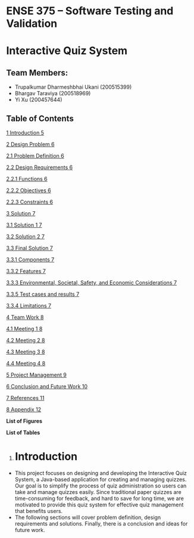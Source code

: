 # ENSE 375 – Software Testing and Validation

# Interactive Quiz System

## Team Members:
- Trupalkumar Dharmeshbhai Ukani (200515399)
- Bhargav Taraviya (200518969)
- Yi Xu (200457644)

## Table of Contents

[1 Introduction 5](#_Toc43885122)

[2 Design Problem 6](#_Toc43885123)

[2.1 Problem Definition 6](#_Toc43885124)

[2.2 Design Requirements 6](#_Toc43885125)

[2.2.1 Functions 6](#_Toc43885126)

[2.2.2 Objectives 6](#_Toc43885127)

[2.2.3 Constraints 6](#_Toc43885128)

[3 Solution 7](#_Toc43885129)

[3.1 Solution 1 7](#_Toc43885130)

[3.2 Solution 2 7](#_Toc43885131)

[3.3 Final Solution 7](#_Toc43885132)

[3.3.1 Components 7](#_Toc43885133)

[3.3.2 Features 7](#_Toc43885134)

[3.3.3 Environmental, Societal, Safety, and Economic Considerations 7](#_Toc43885135)

[3.3.5 Test cases and results 7](#_Toc43885136)

[3.3.4 Limitations 7](#_Toc43885136)

[4 Team Work 8](#_Toc43885137)

[4.1 Meeting 1 8](#_Toc43885138)

[4.2 Meeting 2 8](#_Toc43885139)

[4.3 Meeting 3 8](#_Toc43885140)

[4.4 Meeting 4 8](#_Toc43885141)

[5 Project Management 9](#_Toc43885142)

[6 Conclusion and Future Work 10](#_Toc43885143)

[7 References 11](#_Toc43885144)

[8 Appendix 12](#_Toc43885145)

**List of Figures**

**List of Tables**

1. # <a name="_toc43885122"></a>**Introduction**
- This project focuses on designing and developing the Interactive Quiz System, a Java-based application for creating and managing quizzes. Our goal is to simplify the process of quiz administration so users can take and manage quizzes easily. Since traditional paper quizzes are time-consuming for feedback, and hard to save for long time, we are motivated to provide this quiz system for effective quiz management that benefits users. 
- The following sections will cover problem definition, design requirements and solutions. Finally, there is a conclusion and ideas for future work.

